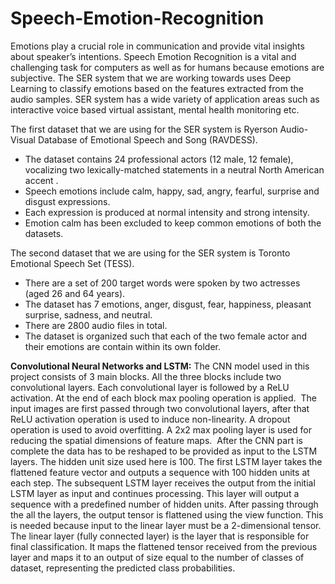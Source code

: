 # Speech-Emotion-Recognition

Emotions play a crucial role in communication and provide vital insights about speaker’s intentions. Speech Emotion Recognition is a vital and challenging task for computers as well as for humans because emotions are subjective. The SER system that we are working towards uses Deep Learning to classify emotions based on the features extracted from the audio samples. SER system has a wide variety of application areas such as interactive voice based virtual assistant, mental health monitoring etc.​

The first dataset that we are using for the SER system is Ryerson Audio-Visual Database of Emotional Speech and Song (RAVDESS). ​
- The dataset contains 24 professional actors (12 male, 12 female), vocalizing two lexically-matched statements in a neutral North American accent . ​
- Speech emotions include calm, happy, sad, angry, fearful, surprise and disgust expressions. ​
- Each expression is produced at normal intensity and strong intensity.​
- Emotion calm has been excluded to keep common emotions of both the datasets.​

The second dataset that we are using for the SER system is Toronto  Emotional Speech Set (TESS).​
- There are a set of 200 target words were spoken by two actresses (aged 26 and 64 years).
- The dataset has 7 emotions, anger, disgust, fear, happiness, pleasant surprise, sadness, and neutral. ​
- There are 2800 audio files in total.​
- The dataset is organized such that each of the two female actor and their emotions are contain within its own folder. ​

**Convolutional Neural Networks and LSTM:​**
The CNN model used in this project consists of 3 main blocks. All the three blocks include two convolutional layers. Each convolutional layer is followed by a ReLU activation. At the end of each block max pooling operation is applied. ​
The input images are first passed through two convolutional layers, after that ReLU activation operation is used to induce non-linearity. A dropout operation is used to avoid overfitting. A 2x2 max pooling layer is used for reducing the spatial dimensions of feature maps. ​
After the CNN part is complete the data has to be reshaped to be provided as input to the LSTM layers. The hidden unit size used here is 100. The first LSTM layer takes the flattened feature vector and outputs a sequence with 100 hidden units at each step.
The subsequent LSTM layer receives the output from the initial LSTM layer as input and continues processing. This layer will output a sequence with a predefined number of hidden units.
After passing through the all the layers, the output tensor is flattened using the view function. This is needed because input to the linear layer must be a 2-dimensional tensor.​
The linear layer (fully connected layer) is the layer that is responsible for final classification. It maps the flattened tensor received from the previous layer and maps it to an output of size equal to the number of classes of dataset, representing the predicted class probabilities.​




